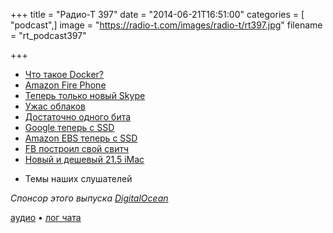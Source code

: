 +++
title = "Радио-Т 397"
date = "2014-06-21T16:51:00"
categories = [ "podcast",]
image = "https://radio-t.com/images/radio-t/rt397.jpg"
filename = "rt_podcast397"

+++

* [Что такое Docker?](http://prsm.tc/nfOZLH)
* [Amazon Fire Phone](http://gigaom.com/2014/06/18/amazons-new-fire-phone-is-a-unique-4-7-inch-beast/)
* [Теперь только новый Skype](http://www.computerworld.com/s/article/9249275/Update_Skype_to_retire_recent_editions_for_Windows_Mac_upgrades_mandatory)
* [Ужас облаков](http://www.codespaces.com/)
* [Достаточно одного бита](http://www.cnbc.com/id/101769986)
* [Google теперь с SSD](http://venturebeat.com/2014/06/16/google-accelerates-storage-in-its-growing-public-cloud/)
* [Amazon EBS теперь с SSD](http://aws.amazon.com//blogs/aws/new-ssd-backed-elastic-block-storage)
* [FB построил свой свитч](http://gigaom.com/2014/06/18/facebook-has-built-its-own-switch-and-it-looks-a-lot-like-a-server/)
* [Новый и дешевый 21.5 iMac](http://www.apple.com/pr/library/2014/06/18Apple-Introduces-New-Entry-Level-21-5-inch-iMac.html)
- Темы наших слушателей

_Спонсор этого выпуска [DigitalOcean](https://www.digitalocean.com)_

[аудио](http://cdn.radio-t.com/rt_podcast397.mp3) • [лог чата](http://chat.radio-t.com/logs/radio-t-397.html)
<audio src="http://cdn.radio-t.com/rt_podcast397.mp3" preload="none"></audio>
